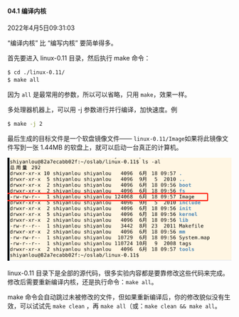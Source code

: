 #### 04.1 编译内核

2022年4月5日09:31:03

“编译内核” 比 “编写内核” 要简单得多。

首先要进入 linux-0.11 目录，然后执行 make 命令：

```bash
$ cd ./linux-0.11/
$ make all
```

因为 `all` 是最常用的参数，所以可以省略，只用 `make`，效果一样。

多处理器机器上，可以用 -j 参数进行并行编译，加快速度。例

```bash
$ make -j 2
```



最后生成的目标文件是一个软盘镜像文件—— `linux-0.11/Image`如果将此镜像文件写到一张 1.44MB 的软盘上，就可以启动一台真正的计算机。

![图片描述](1.8_编译内核.assets/uid977658-20190618-1560851871452.png)

linux-0.11 目录下是全部的源代码，很多实验内容都是要靠修改这些代码来完成。修改后需要重新编译内核，还是执行命令：`make all`。

make 命令会自动跳过未被修改的文件，但如果重新编译后，你的修改貌似没有生效，可以试试先 `make clean` ，再 `make all`（或：`make clean && make all`。